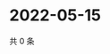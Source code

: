 # 2022-05-15

共 0 条

<!-- BEGIN WEIBO -->
<!-- 最后更新时间 Sun May 15 2022 17:17:02 GMT+0800 (China Standard Time) -->

<!-- END WEIBO -->
